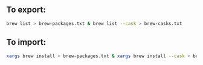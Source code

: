 ## To export:
```bash
brew list > brew-packages.txt & brew list --cask > brew-casks.txt
```

## To import:
```bash
xargs brew install < brew-packages.txt & xargs brew install --cask < brew-casks.txt
```
